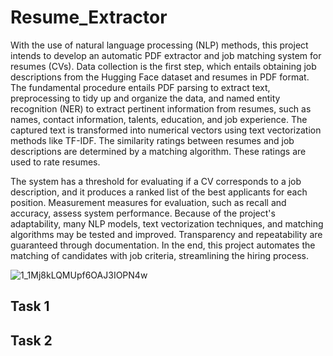 # Resume_Extractor

With the use of natural language processing (NLP) methods, this project intends to develop an automatic PDF extractor and job matching system for resumes (CVs). Data collection is the first step, which entails obtaining job descriptions from the Hugging Face dataset and resumes in PDF format. The fundamental procedure entails PDF parsing to extract text, preprocessing to tidy up and organize the data, and named entity recognition (NER) to extract pertinent information from resumes, such as names, contact information, talents, education, and job experience. The captured text is transformed into numerical vectors using text vectorization methods like TF-IDF. The similarity ratings between resumes and job descriptions are determined by a matching algorithm. These ratings are used to rate resumes.

  The system has a threshold for evaluating if a CV corresponds to a job description, and it produces a ranked list of the best applicants for each position. Measurement measures for evaluation, such as recall and accuracy, assess system performance. Because of the project's adaptability, many NLP models, text vectorization techniques, and matching algorithms may be tested and improved. Transparency and repeatability are guaranteed through documentation. In the end, this project automates the matching of candidates with job criteria, streamlining the hiring process.




![1_1Mj8kLQMUpf6OAJ3IOPN4w](https://github.com/Santhoshstark06/Resume_Extractor/assets/58947968/f56b09ee-645a-4602-ada7-556af0cd8b34)








## Task 1







## Task 2

